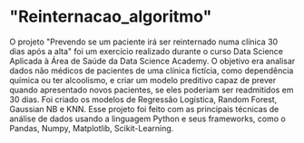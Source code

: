 # "Reinternacao_algoritmo"
O projeto "Prevendo se um paciente irá ser reinternado numa clínica 30 dias após a alta" foi um exercício realizado durante o curso Data Science Aplicada à Área de Saúde da Data Science Academy.
O objetivo era analisar dados não médicos de pacientes de uma clínica fictícia, como dependência química ou ter alcoolismo, e criar um modelo preditivo capaz de prever
quando apresentado novos pacientes, se eles poderiam ser readmitidos em 30 dias. Foi criado os modelos de Regressão Logística, Random Forest, Gaussian NB e KNN.
Esse projeto foi feito com as principais técnicas de análise de dados usando a linguagem Python e seus frameworks, como o Pandas, Numpy, Matplotlib, Scikit-Learning.

